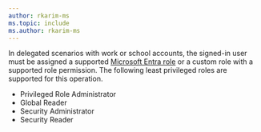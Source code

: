 ```yaml
---
author: rkarim-ms
ms.topic: include
ms.author: rkarim-ms
---
```


In delegated scenarios with work or school accounts, the signed-in user must be assigned a supported [Microsoft Entra role](/entra/identity/role-based-access-control/permissions-reference?toc=%2Fgraph%2Ftoc.json) or a custom role with a supported role permission. The following least privileged roles are supported for this operation.

- Privileged Role Administrator
- Global Reader
- Security Administrator
- Security Reader
